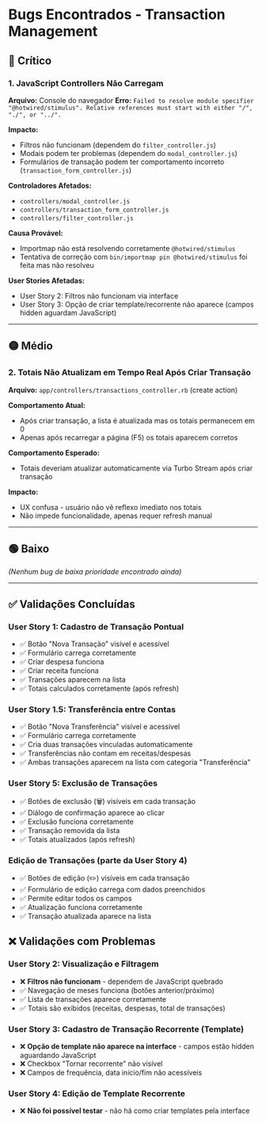 # Bugs Encontrados - Transaction Management

## 🔴 Crítico

### 1. JavaScript Controllers Não Carregam
**Arquivo:** Console do navegador
**Erro:** `Failed to resolve module specifier "@hotwired/stimulus". Relative references must start with either "/", "./", or "../".`

**Impacto:**
- Filtros não funcionam (dependem do `filter_controller.js`)
- Modais podem ter problemas (dependem do `modal_controller.js`)
- Formulários de transação podem ter comportamento incorreto (`transaction_form_controller.js`)

**Controladores Afetados:**
- `controllers/modal_controller.js`
- `controllers/transaction_form_controller.js`
- `controllers/filter_controller.js`

**Causa Provável:**
- Importmap não está resolvendo corretamente `@hotwired/stimulus`
- Tentativa de correção com `bin/importmap pin @hotwired/stimulus` foi feita mas não resolveu

**User Stories Afetadas:**
- User Story 2: Filtros não funcionam via interface
- User Story 3: Opção de criar template/recorrente não aparece (campos hidden aguardam JavaScript)

---

## 🟡 Médio

### 2. Totais Não Atualizam em Tempo Real Após Criar Transação
**Arquivo:** `app/controllers/transactions_controller.rb` (create action)

**Comportamento Atual:**
- Após criar transação, a lista é atualizada mas os totais permanecem em 0
- Apenas após recarregar a página (F5) os totais aparecem corretos

**Comportamento Esperado:**
- Totais deveriam atualizar automaticamente via Turbo Stream após criar transação

**Impacto:**
- UX confusa - usuário não vê reflexo imediato nos totais
- Não impede funcionalidade, apenas requer refresh manual

---

## 🟢 Baixo

*(Nenhum bug de baixa prioridade encontrado ainda)*

---

## ✅ Validações Concluídas

### User Story 1: Cadastro de Transação Pontual
- ✅ Botão "Nova Transação" visível e acessível
- ✅ Formulário carrega corretamente
- ✅ Criar despesa funciona
- ✅ Criar receita funciona
- ✅ Transações aparecem na lista
- ✅ Totais calculados corretamente (após refresh)

### User Story 1.5: Transferência entre Contas
- ✅ Botão "Nova Transferência" visível e acessível
- ✅ Formulário carrega corretamente
- ✅ Cria duas transações vinculadas automaticamente
- ✅ Transferências não contam em receitas/despesas
- ✅ Ambas transações aparecem na lista com categoria "Transferência"

### User Story 5: Exclusão de Transações
- ✅ Botões de exclusão (🗑️) visíveis em cada transação
- ✅ Diálogo de confirmação aparece ao clicar
- ✅ Exclusão funciona corretamente
- ✅ Transação removida da lista
- ✅ Totais atualizados (após refresh)

### Edição de Transações (parte da User Story 4)
- ✅ Botões de edição (✏️) visíveis em cada transação
- ✅ Formulário de edição carrega com dados preenchidos
- ✅ Permite editar todos os campos
- ✅ Atualização funciona corretamente
- ✅ Transação atualizada aparece na lista

## ❌ Validações com Problemas

### User Story 2: Visualização e Filtragem
- ❌ **Filtros não funcionam** - dependem de JavaScript quebrado
- ✅ Navegação de meses funciona (botões anterior/próximo)
- ✅ Lista de transações aparece corretamente
- ✅ Totais são exibidos (receitas, despesas, total de transações)

### User Story 3: Cadastro de Transação Recorrente (Template)
- ❌ **Opção de template não aparece na interface** - campos estão hidden aguardando JavaScript
- ❌ Checkbox "Tornar recorrente" não visível
- ❌ Campos de frequência, data início/fim não acessíveis

### User Story 4: Edição de Template Recorrente
- ❌ **Não foi possível testar** - não há como criar templates pela interface
